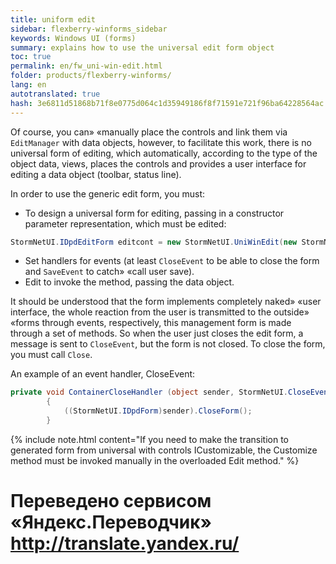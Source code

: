 ```yaml
--- 
title: uniform edit 
sidebar: flexberry-winforms_sidebar 
keywords: Windows UI (forms) 
summary: explains how to use the universal edit form object 
toc: true 
permalink: en/fw_uni-win-edit.html 
folder: products/flexberry-winforms/ 
lang: en 
autotranslated: true 
hash: 3e6811d51868b71f8e0775d064c1d35949186f8f71591e721f96ba64228564ac 
--- 
```


Of course, you can» «manually place the controls and link them via `EditManager` with data objects, however, to facilitate this work, there is no universal form of editing, which automatically, according to the type of the object data, views, places the controls and provides a user interface for editing a data object (toolbar, status line). 

In order to use the generic edit form, you must: 
* To design a universal form for editing, passing in a constructor parameter representation, which must be edited: 

```csharp
StormNetUI.IDpdEditForm editcont = new StormNetUI.UniWinEdit(new StormNet.View[]{viewforedit});
``` 

* Set handlers for events (at least `CloseEvent` to be able to close the form and `SaveEvent` to catch» «call user save). 
* Edit to invoke the method, passing the data object. 

It should be understood that the form implements completely naked» «user interface, the whole reaction from the user is transmitted to the outside» «forms through events, respectively, this management form is made through a set of methods. So when the user just closes the edit form, a message is sent to `CloseEvent`, but the form is not closed. To close the form, you must call `Close`. 



An example of an event handler, CloseEvent: 

```csharp
private void ContainerCloseHandler (object sender, StormNetUI.CloseEventArgs args)
		{
			((StormNetUI.IDpdForm)sender).CloseForm();
		}
``` 

{% include note.html content="If you need to make the transition to generated form from universal with controls ICustomizable, the Customize method must be invoked manually in the overloaded Edit method." %}


 # Переведено сервисом «Яндекс.Переводчик» http://translate.yandex.ru/